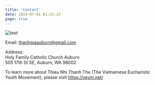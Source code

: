 ```yaml
---
title: 'Contact'
date: 2019-07-01 01:21:23
page: true
---
```


![test](../../static/assets/images/contact-img.JPG)

Email: [thanhgiaauburn@gmail.com](mailto:thanhgiaauburn@gmail.com)

Address: \
Holy Family Catholic Church Auburn \
505 17th St SE, Auburn, WA 98002

To learn more about Thieu Nhi Thanh The (The Vietnamese Eucharistic Youth
Movement), please visit https://veym.net/
